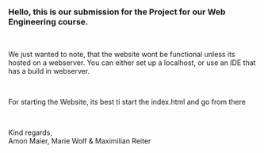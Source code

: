 <h3>Hello, this is our submission for the Project for our Web Engineering course.</h3>
<br/>
<p>We just wanted to note, that the website wont be functional unless its hosted on a webserver. You can either set up a localhost, or use an IDE that has a build in webserver.</p>
<br/>
<p>For starting the Website, its best ti start the index.html and go from there</p>
<br/>
<p>Kind regards,<br/>Amon Maier, Marie Wolf & Maximilian Reiter</p>